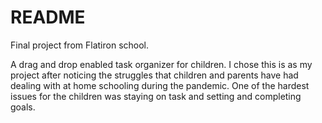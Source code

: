# README

Final project from Flatiron school. 

A drag and drop enabled task organizer for children. I chose this is as my project after noticing the struggles that children and parents have had dealing with at home schooling during the pandemic. One of the hardest issues for the children was staying on task and setting and completing goals. 





